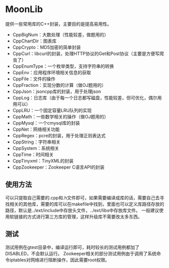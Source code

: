 # MoonLib

提供一些常用库的C++封装，主要目的是提高易用性。

* CppBigNum：大数处理（性能较差，做题用的）
* CppChartDir：图表库
* CppCrypto：MD5加密的简单封装
* CppCurl：libcurl的封装，处理HTTP协议的Get和Post协议（主要是方便写爬虫了）
* CppEnumType：一个枚举类型，支持字符串的转换
* CppEnv：应用程序环境相关信息的获取
* CppFile：文件的操作
* CppFraction：实现分数的计算（做OJ题用的）
* CppJson：jsoncpp库的封装，用于处理json
* CppLog：日志库（由于每一个日志都写磁盘，性能较差，但可优化，偶尔用用可以）
* CppLRU：一个固定容量LRU队列的实现
* CppMath：一些数学相关的操作（做OJ题用的）
* CppMysql：一个cmysql库的封装
* CppNet：网络相关功能
* CppRegex：pcre的封装，用于处理正则表达式
* CppString：字符串相关
* CppSystem：系统相关
* CppTime：时间相关
* CppTinyxml：TinyXML的封装
* CppZookeeper：Zookeeper C语言API的封装

## 使用方法
可以只提取自己需要的.cpp和.h文件即可，如果需要编译成库的话，需要自己去寻找相关的其他库，需要的库可以在makefile中找到，里面也可以定义库路径存放的路径，默认是../ext/include中存放头文件，../ext/libs中存放库文件。
一般建议使用软链接的方式进行第三方库的管理，这样升级库不需要改太多东西。

## 测试
测试用例在gtest目录中，编译运行即可，耗时较长的测试用例都加了DISABLED，不会默认运行。
Zookeeper相关的部分测试用例由于调用了系统命令iptables对网络进行阻断操作，因此需要root权限。
